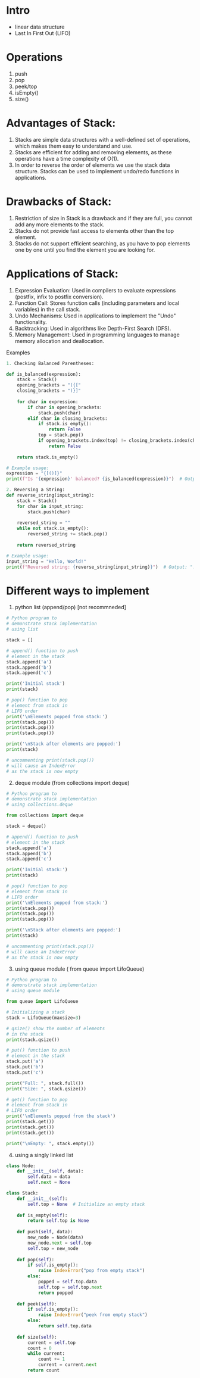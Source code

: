 # Intro
- linear data structure
- Last In First Out (LIFO)

# Operations
1. push
2. pop
3. peek/top
4. isEmpty()
5. size()

# Advantages of Stack:
1. Stacks are simple data structures with a well-defined set of operations, which makes them easy to understand and use.
2. Stacks are efficient for adding and removing elements, as these operations have a time complexity of O(1).
3. In order to reverse the order of elements we use the stack data structure.
Stacks can be used to implement undo/redo functions in applications.
# Drawbacks of Stack:
1. Restriction of size in Stack is a drawback and if they are full, you cannot add any more elements to the stack.
2. Stacks do not provide fast access to elements other than the top element.
3. Stacks do not support efficient searching, as you have to pop elements one by one until you find the element you are looking for.

# Applications of Stack:
1. Expression Evaluation: Used in compilers to evaluate expressions (postfix, infix to postfix conversion).
2. Function Call: Stores function calls (including parameters and local variables) in the call stack.
3. Undo Mechanisms: Used in applications to implement the "Undo" functionality.
4. Backtracking: Used in algorithms like Depth-First Search (DFS).
5. Memory Management: Used in programming languages to manage memory allocation and deallocation.

Examples
```python
1. Checking Balanced Parentheses:

def is_balanced(expression):
    stack = Stack()
    opening_brackets = "({["
    closing_brackets = ")}]"
    
    for char in expression:
        if char in opening_brackets:
            stack.push(char)
        elif char in closing_brackets:
            if stack.is_empty():
                return False
            top = stack.pop()
            if opening_brackets.index(top) != closing_brackets.index(char):
                return False
    
    return stack.is_empty()

# Example usage:
expression = "{[()]}"
print(f"Is '{expression}' balanced? {is_balanced(expression)}")  # Output: True
```

```python
2. Reversing a String:
def reverse_string(input_string):
    stack = Stack()
    for char in input_string:
        stack.push(char)
    
    reversed_string = ""
    while not stack.is_empty():
        reversed_string += stack.pop()
    
    return reversed_string

# Example usage:
input_string = "Hello, World!"
print(f"Reversed string: {reverse_string(input_string)}")  # Output: "!dlroW ,olleH"
```

# Different ways to implement
1. python list (append/pop) [not recommneded]
```python
# Python program to
# demonstrate stack implementation
# using list

stack = []

# append() function to push
# element in the stack
stack.append('a')
stack.append('b')
stack.append('c')

print('Initial stack')
print(stack)

# pop() function to pop
# element from stack in
# LIFO order
print('\nElements popped from stack:')
print(stack.pop())
print(stack.pop())
print(stack.pop())

print('\nStack after elements are popped:')
print(stack)

# uncommenting print(stack.pop())
# will cause an IndexError
# as the stack is now empty

```
2. deque module (from collections import deque)
```python
# Python program to
# demonstrate stack implementation
# using collections.deque

from collections import deque

stack = deque()

# append() function to push
# element in the stack
stack.append('a')
stack.append('b')
stack.append('c')

print('Initial stack:')
print(stack)

# pop() function to pop
# element from stack in
# LIFO order
print('\nElements popped from stack:')
print(stack.pop())
print(stack.pop())
print(stack.pop())

print('\nStack after elements are popped:')
print(stack)

# uncommenting print(stack.pop())
# will cause an IndexError
# as the stack is now empty
```

3. using queue module ( from queue import LifoQueue)
```python
# Python program to
# demonstrate stack implementation
# using queue module

from queue import LifoQueue

# Initializing a stack
stack = LifoQueue(maxsize=3)

# qsize() show the number of elements
# in the stack
print(stack.qsize())

# put() function to push
# element in the stack
stack.put('a')
stack.put('b')
stack.put('c')

print("Full: ", stack.full())
print("Size: ", stack.qsize())

# get() function to pop
# element from stack in
# LIFO order
print('\nElements popped from the stack')
print(stack.get())
print(stack.get())
print(stack.get())

print("\nEmpty: ", stack.empty())
```
4. using a singly linked list
```python
class Node:
    def __init__(self, data):
        self.data = data
        self.next = None

class Stack:
    def __init__(self):
        self.top = None  # Initialize an empty stack
    
    def is_empty(self):
        return self.top is None
    
    def push(self, data):
        new_node = Node(data)
        new_node.next = self.top
        self.top = new_node
    
    def pop(self):
        if self.is_empty():
            raise IndexError("pop from empty stack")
        else:
            popped = self.top.data
            self.top = self.top.next
            return popped
    
    def peek(self):
        if self.is_empty():
            raise IndexError("peek from empty stack")
        else:
            return self.top.data
    
    def size(self):
        current = self.top
        count = 0
        while current:
            count += 1
            current = current.next
        return count
```